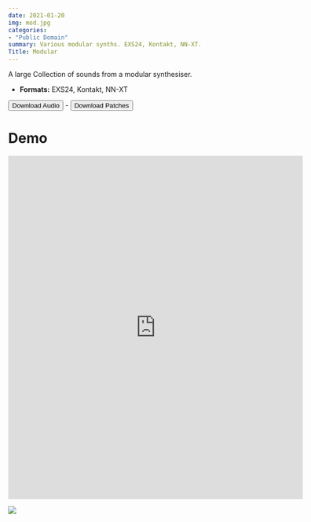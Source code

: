 ```yaml
---
date: 2021-01-20
img: mod.jpg
categories: 
- "Public Domain"
summary: Various modular synths. EXS24, Kontakt, NN-XT.
Title: Modular
---
```


A large Collection of sounds from a modular synthesiser.


-   **Formats:** EXS24, Kontakt, NN-XT



<div class="buttons"> <a href="https://www.dropbox.com/sh/dmqladrqlpn6i1h/AAC9Z34_RwkiEwVETX1HpDs0a?dl=0"> <button>Download Audio</button></a> - <a href="https://github.com/publicsamples/Modular"> <button>Download Patches</button></a></div>

# Demo
<iframe width="600" height="700" src="https://www.modularsamples.com/Demos/demos/modular.html" frameborder="0" allow="accelerometer; autoplay; clipboard-write; encrypted-media; gyroscope; picture-in-picture" allowfullscreen></iframe>

[![](images/excessive-small.jpg)](/?Products%2FExcessiveHits)